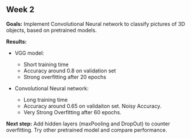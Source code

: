 ## Week 2

**Goals:** Implement Convolutional Neural network to classify pictures of 3D objects, based on pretrained models.

**Results:**
- VGG model:
	- Short training time
	- Accuracy around 0.8 on validation set
	- Strong overfitting after 20 epochs

- Convolutional Neural network:
	- Long training time
	- Accuracy around 0.65 on validaiton set. Noisy Accuracy.
	- Very Strong Overfitting after 60 epochs. 

**Next step:** Add hidden layers (maxPooling and DropOut) to counter overfitting. Try other pretrained model and compare performance.
